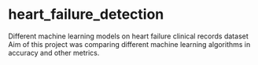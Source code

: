# heart_failure_detection
Different machine learning models on heart failure clinical records dataset
Aim of this project was comparing different machine learning algorithms in accuracy and other metrics.
